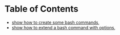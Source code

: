 
# Table of Contents



-   [show how to create some bash commands](bash_command.md),
-   [show how to extend a bash command with options](bash_command_use_option.md),
